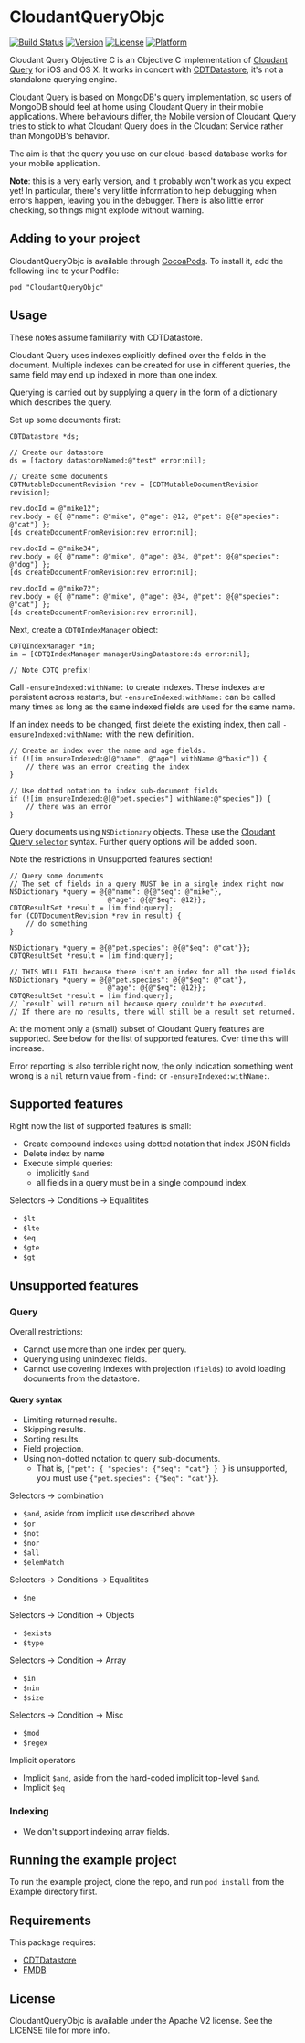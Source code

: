 # CloudantQueryObjc

[![Build Status](https://magnum.travis-ci.com/cloudant/CloudantQueryObjc.svg?token=YYmxubNGds1Kt16kQ9v7&branch=master)](https://magnum.travis-ci.com/cloudant/CloudantQueryObjc)
[![Version](https://img.shields.io/cocoapods/v/CloudantQueryObjc.svg?style=flat)](http://cocoadocs.org/docsets/CloudantQueryObjc)
[![License](https://img.shields.io/cocoapods/l/CloudantQueryObjc.svg?style=flat)](http://cocoadocs.org/docsets/CloudantQueryObjc)
[![Platform](https://img.shields.io/cocoapods/p/CloudantQueryObjc.svg?style=flat)](http://cocoadocs.org/docsets/CloudantQueryObjc)

Cloudant Query Objective C is an Objective C implementation of [Cloudant Query][1] for iOS and
OS X. It works in concert with [CDTDatastore][2], it's not a standalone querying engine.

Cloudant Query is based on MongoDB's query implementation, so users of MongoDB should feel
at home using Cloudant Query in their mobile applications. Where behaviours differ, the Mobile
version of Cloudant Query tries to stick to what Cloudant Query does in the Cloudant Service
rather than MongoDB's behavior.

The aim is that the query you use on our cloud-based database works for your mobile application.

**Note**: this is a very early version, and it probably won't work as you expect yet! In
particular, there's very little information to help debugging when errors happen, leaving you
in the debugger. There is also little error checking, so things might explode without warning.
  

[1]: https://docs.cloudant.com/api/cloudant-query.html
[2]: https://github.com/cloudant/cdtdatastore

## Adding to your project

CloudantQueryObjc is available through [CocoaPods](http://cocoapods.org). To install 
it, add the following line to your Podfile:

    pod "CloudantQueryObjc"

## Usage

These notes assume familiarity with CDTDatastore.

Cloudant Query uses indexes explicitly defined over the fields in the document. Multiple
indexes can be created for use in different queries, the same field may end up indexed in
more than one index.

Querying is carried out by supplying a query in the form of a dictionary which describes the
query.

Set up some documents first:

```objc
CDTDatastore *ds;
        
// Create our datastore
ds = [factory datastoreNamed:@"test" error:nil];

// Create some documents
CDTMutableDocumentRevision *rev = [CDTMutableDocumentRevision revision];
            
rev.docId = @"mike12";
rev.body = @{ @"name": @"mike", @"age": @12, @"pet": @{@"species": @"cat"} };
[ds createDocumentFromRevision:rev error:nil];

rev.docId = @"mike34";
rev.body = @{ @"name": @"mike", @"age": @34, @"pet": @{@"species": @"dog"} };
[ds createDocumentFromRevision:rev error:nil];

rev.docId = @"mike72";
rev.body = @{ @"name": @"mike", @"age": @34, @"pet": @{@"species": @"cat"} };
[ds createDocumentFromRevision:rev error:nil];
```

Next, create a `CDTQIndexManager` object:

```objc
CDTQIndexManager *im;
im = [CDTQIndexManager managerUsingDatastore:ds error:nil];

// Note CDTQ prefix!
```

Call `-ensureIndexed:withName:` to create indexes. These indexes are persistent across restarts,
but `-ensureIndexed:withName:` can be called many times as long as the same indexed fields are
used for the same name.

If an index needs to be changed, first delete the existing index, then call 
`-ensureIndexed:withName:` with the new definition.

```objc
// Create an index over the name and age fields.
if (![im ensureIndexed:@[@"name", @"age"] withName:@"basic"]) {
    // there was an error creating the index
}

// Use dotted notation to index sub-document fields
if (![im ensureIndexed:@[@"pet.species"] withName:@"species"]) {
    // there was an error
}
```

Query documents using `NSDictionary` objects. These use the [Cloudant Query `selector`][sel]
syntax. Further query options will be added soon. 

Note the restrictions in Unsupported features section!

[sel]: https://docs.cloudant.com/api/cloudant-query.html#selector-syntax

```objc
// Query some documents
// The set of fields in a query MUST be in a single index right now
NSDictionary *query = @{@"name": @{@"$eq": @"mike"}, 
                        @"age": @{@"$eq": @12}};
CDTQResultSet *result = [im find:query];
for (CDTDocumentRevision *rev in result) {
    // do something
}

NSDictionary *query = @{@"pet.species": @{@"$eq": @"cat"}};
CDTQResultSet *result = [im find:query];

// THIS WILL FAIL because there isn't an index for all the used fields
NSDictionary *query = @{@"pet.species": @{@"$eq": @"cat"}, 
                        @"age": @{@"$eq": @12}};
CDTQResultSet *result = [im find:query];
// `result` will return nil because query couldn't be executed.
// If there are no results, there will still be a result set returned.
```

At the moment only a (small) subset of Cloudant Query features are supported. See below for
the list of supported features. Over time this will increase.

Error reporting is also terrible right now, the only indication something went wrong is a
`nil` return value from `-find:` or `-ensureIndexed:withName:`.

## Supported features

Right now the list of supported features is small:

- Create compound indexes using dotted notation that index JSON fields
- Delete index by name
- Execute simple queries:
    - implicitly `$and`
    - all fields in a query must be in a single compound index.

Selectors -> Conditions -> Equalitites

- `$lt`
- `$lte`
- `$eq`
- `$gte`
- `$gt`

## Unsupported features

### Query

Overall restrictions:

- Cannot use more than one index per query.
- Querying using unindexed fields.
- Cannot use covering indexes with projection (`fields`) to avoid loading 
  documents from the datastore.

#### Query syntax

- Limiting returned results.
- Skipping results.
- Sorting results.
- Field projection.
- Using non-dotted notation to query sub-documents.
    - That is, `{"pet": { "species": {"$eq": "cat"} } }` is unsupported,
      you must use `{"pet.species": {"$eq": "cat"}}`.

Selectors -> combination

- `$and`, aside from implicit use described above
- `$or`
- `$not`
- `$nor`
- `$all`
- `$elemMatch`

Selectors -> Conditions -> Equalitites

- `$ne`

Selectors -> Condition -> Objects

- `$exists`
- `$type`

Selectors -> Condition -> Array

- `$in`
- `$nin`
- `$size`

Selectors -> Condition -> Misc

- `$mod`
- `$regex`

Implicit operators

- Implicit `$and`, aside from the hard-coded implicit top-level `$and`.
- Implicit `$eq`

### Indexing

- We don't support indexing array fields.



## Running the example project

To run the example project, clone the repo, and run `pod install` from the Example directory first.

## Requirements

This package requires:

- [CDTDatastore](https://github.com/cloudant/cdtdatastore)
- [FMDB](https://github.com/ccgus/fmdb)

## License

CloudantQueryObjc is available under the Apache V2 license. See the LICENSE file for more info.

